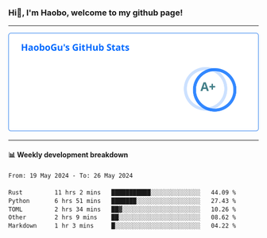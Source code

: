 <!--<h2 align="center"> Hi👋, I'm Haobo, welcome to my github page! </h2>-->
### Hi👋, I'm Haobo, welcome to my github page!
-------

<img href="https://github.com/HaoboGu" src="assets/stats.svg" alt="github stats" /> 

-------

#### 📊 **Weekly development breakdown**
<!--START_SECTION:waka-->

```txt
From: 19 May 2024 - To: 26 May 2024

Rust         11 hrs 2 mins   ███████████░░░░░░░░░░░░░░   44.09 %
Python       6 hrs 51 mins   ███████░░░░░░░░░░░░░░░░░░   27.43 %
TOML         2 hrs 34 mins   ██▓░░░░░░░░░░░░░░░░░░░░░░   10.26 %
Other        2 hrs 9 mins    ██░░░░░░░░░░░░░░░░░░░░░░░   08.62 %
Markdown     1 hr 3 mins     █░░░░░░░░░░░░░░░░░░░░░░░░   04.22 %
```

<!--END_SECTION:waka-->
<!--
backup url: https://github-readme-status-dusky-ten.vercel.app/api?username=HaoboGu&count_private=true&show_icons=true&theme=transparent&border_color=2f80ed
-->
<!--
**HaoboGu/HaoboGu** is a ✨ _special_ ✨ repository because its `README.md` (this file) appears on your GitHub profile.

Here are some ideas to get you started:

- 🔭 I’m currently working on AI-assisted programming tools
- 🌱 I’m currently learning ...
- 👯 I’m looking to collaborate on ...
- 🤔 I’m looking for help with ...
- 💬 Ask me about ...
- 📫 How to reach me: ...
- 😄 Pronouns: ...
- ⚡ Fun fact: ...
-->
